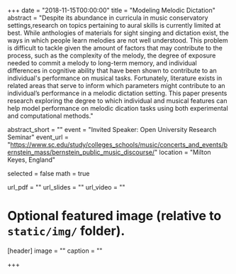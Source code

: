 +++
date = "2018-11-15T00:00:00"
title = "Modeling Melodic Dictation"
abstract = "Despite its abundance in curricula in music conservatory settings,research on topics pertaining to aural skills is currently limited at best. While anthologies of materials for sight singing and dictation exist, the ways in which people learn melodies are not well understood. This problem is difficult to tackle given the amount of factors that may contribute to the process, such as the complexity of the melody, the degree of exposure needed to commit a melody to long-term memory, and individual differences in cognitive ability that have been shown to contribute to an individual's performance on musical tasks. Fortunately, literature exists in related areas that serve to inform which parameters might contribute to an individual’s performance in a melodic dictation setting. This paper presents research exploring the degree to which individual and musical features can help model performance on melodic dication tasks using both experimental and computational methods."

abstract_short = ""
event = "Invited Speaker: Open University Research Seminar"
event_url = "https://www.sc.edu/study/colleges_schools/music/concerts_and_events/bernstein_mass/bernstein_public_music_discourse/"
location = "Milton Keyes, England"

selected = false
math = true

url_pdf = ""
url_slides = ""
url_video = ""

# Optional featured image (relative to `static/img/` folder).
[header]
image = ""
caption = ""

+++


